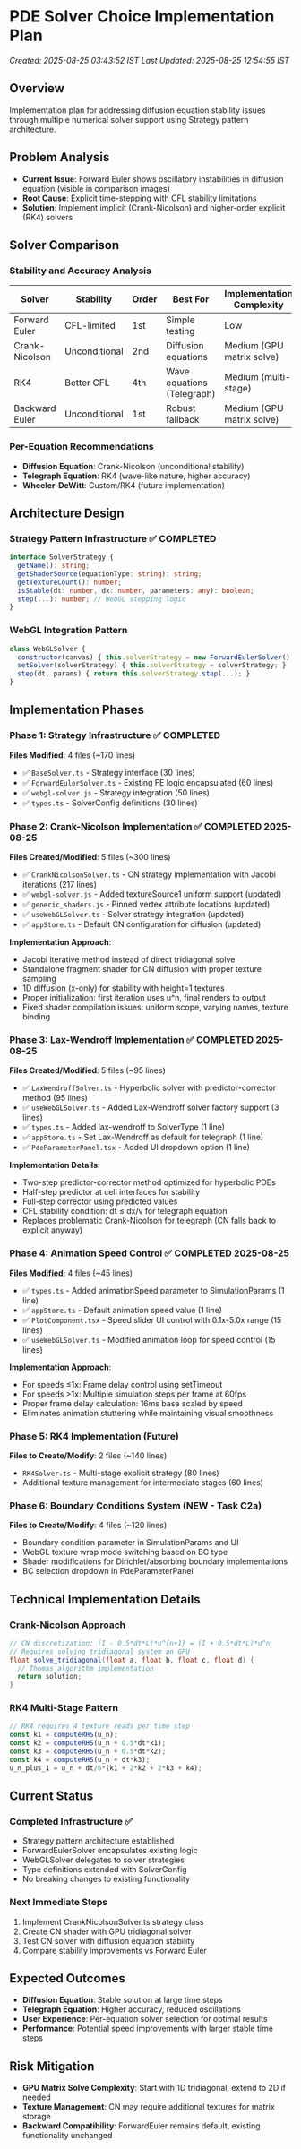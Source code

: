 # PDE Solver Choice Implementation Plan
*Created: 2025-08-25 03:43:52 IST*
*Last Updated: 2025-08-25 12:54:55 IST*

## Overview
Implementation plan for addressing diffusion equation stability issues through multiple numerical solver support using Strategy pattern architecture.

## Problem Analysis
- **Current Issue**: Forward Euler shows oscillatory instabilities in diffusion equation (visible in comparison images)
- **Root Cause**: Explicit time-stepping with CFL stability limitations
- **Solution**: Implement implicit (Crank-Nicolson) and higher-order explicit (RK4) solvers

## Solver Comparison

### Stability and Accuracy Analysis
| Solver | Stability | Order | Best For | Implementation Complexity |
|---------|-----------|-------|----------|-------------------------|
| Forward Euler | CFL-limited | 1st | Simple testing | Low |
| Crank-Nicolson | Unconditional | 2nd | Diffusion equations | Medium (GPU matrix solve) |
| RK4 | Better CFL | 4th | Wave equations (Telegraph) | Medium (multi-stage) |
| Backward Euler | Unconditional | 1st | Robust fallback | Medium (GPU matrix solve) |

### Per-Equation Recommendations
- **Diffusion Equation**: Crank-Nicolson (unconditional stability)
- **Telegraph Equation**: RK4 (wave-like nature, higher accuracy)
- **Wheeler-DeWitt**: Custom/RK4 (future implementation)

## Architecture Design

### Strategy Pattern Infrastructure ✅ COMPLETED
```typescript
interface SolverStrategy {
  getName(): string;
  getShaderSource(equationType: string): string;
  getTextureCount(): number;
  isStable(dt: number, dx: number, parameters: any): boolean;
  step(...): number; // WebGL stepping logic
}
```

### WebGL Integration Pattern
```javascript
class WebGLSolver {
  constructor(canvas) { this.solverStrategy = new ForwardEulerSolver(); }
  setSolver(solverStrategy) { this.solverStrategy = solverStrategy; }
  step(dt, params) { return this.solverStrategy.step(...); }
}
```

## Implementation Phases

### Phase 1: Strategy Infrastructure ✅ COMPLETED
**Files Modified**: 4 files (~170 lines)
- ✅ `BaseSolver.ts` - Strategy interface (30 lines)
- ✅ `ForwardEulerSolver.ts` - Existing FE logic encapsulated (60 lines) 
- ✅ `webgl-solver.js` - Strategy integration (50 lines)
- ✅ `types.ts` - SolverConfig definitions (30 lines)

### Phase 2: Crank-Nicolson Implementation ✅ COMPLETED 2025-08-25
**Files Created/Modified**: 5 files (~300 lines)
- ✅ `CrankNicolsonSolver.ts` - CN strategy implementation with Jacobi iterations (217 lines)
- ✅ `webgl-solver.js` - Added textureSource1 uniform support (updated)
- ✅ `generic_shaders.js` - Pinned vertex attribute locations (updated)
- ✅ `useWebGLSolver.ts` - Solver strategy integration (updated)
- ✅ `appStore.ts` - Default CN configuration for diffusion (updated)

**Implementation Approach**:
- Jacobi iterative method instead of direct tridiagonal solve
- Standalone fragment shader for CN diffusion with proper texture sampling
- 1D diffusion (x-only) for stability with height=1 textures
- Proper initialization: first iteration uses u^n, final renders to output
- Fixed shader compilation issues: uniform scope, varying names, texture binding

### Phase 3: Lax-Wendroff Implementation ✅ COMPLETED 2025-08-25
**Files Created/Modified**: 5 files (~95 lines)
- ✅ `LaxWendroffSolver.ts` - Hyperbolic solver with predictor-corrector method (95 lines)
- ✅ `useWebGLSolver.ts` - Added Lax-Wendroff solver factory support (3 lines)
- ✅ `types.ts` - Added lax-wendroff to SolverType (1 line)
- ✅ `appStore.ts` - Set Lax-Wendroff as default for telegraph (1 line)
- ✅ `PdeParameterPanel.tsx` - Added UI dropdown option (1 line)

**Implementation Details**:
- Two-step predictor-corrector method optimized for hyperbolic PDEs
- Half-step predictor at cell interfaces for stability
- Full-step corrector using predicted values
- CFL stability condition: dt ≤ dx/v for telegraph equation
- Replaces problematic Crank-Nicolson for telegraph (CN falls back to explicit anyway)

### Phase 4: Animation Speed Control ✅ COMPLETED 2025-08-25
**Files Modified**: 4 files (~45 lines)
- ✅ `types.ts` - Added animationSpeed parameter to SimulationParams (1 line)
- ✅ `appStore.ts` - Default animation speed value (1 line)
- ✅ `PlotComponent.tsx` - Speed slider UI control with 0.1x-5.0x range (15 lines)
- ✅ `useWebGLSolver.ts` - Modified animation loop for speed control (15 lines)

**Implementation Approach**:
- For speeds ≤1x: Frame delay control using setTimeout
- For speeds >1x: Multiple simulation steps per frame at 60fps
- Proper frame delay calculation: 16ms base scaled by speed
- Eliminates animation stuttering while maintaining visual smoothness

### Phase 5: RK4 Implementation (Future)
**Files to Create/Modify**: 2 files (~140 lines)
- `RK4Solver.ts` - Multi-stage explicit strategy (80 lines)
- Additional texture management for intermediate stages (60 lines)

### Phase 6: Boundary Conditions System (NEW - Task C2a)
**Files to Create/Modify**: 4 files (~120 lines)
- Boundary condition parameter in SimulationParams and UI
- WebGL texture wrap mode switching based on BC type
- Shader modifications for Dirichlet/absorbing boundary implementations
- BC selection dropdown in PdeParameterPanel

## Technical Implementation Details

### Crank-Nicolson Approach
```glsl
// CN discretization: (I - 0.5*dt*L)*u^{n+1} = (I + 0.5*dt*L)*u^n
// Requires solving tridiagonal system on GPU
float solve_tridiagonal(float a, float b, float c, float d) {
  // Thomas algorithm implementation
  return solution;
}
```

### RK4 Multi-Stage Pattern
```javascript
// RK4 requires 4 texture reads per time step
const k1 = computeRHS(u_n);
const k2 = computeRHS(u_n + 0.5*dt*k1);  
const k3 = computeRHS(u_n + 0.5*dt*k2);
const k4 = computeRHS(u_n + dt*k3);
u_n_plus_1 = u_n + dt/6*(k1 + 2*k2 + 2*k3 + k4);
```

## Current Status

### Completed Infrastructure ✅
- Strategy pattern architecture established
- ForwardEulerSolver encapsulates existing logic
- WebGLSolver delegates to solver strategies  
- Type definitions extended with SolverConfig
- No breaking changes to existing functionality

### Next Immediate Steps
1. Implement CrankNicolsonSolver.ts strategy class
2. Create CN shader with GPU tridiagonal solver
3. Test CN solver with diffusion equation stability
4. Compare stability improvements vs Forward Euler

## Expected Outcomes
- **Diffusion Equation**: Stable solution at large time steps
- **Telegraph Equation**: Higher accuracy, reduced oscillations
- **User Experience**: Per-equation solver selection for optimal results
- **Performance**: Potential speed improvements with larger stable time steps

## Risk Mitigation
- **GPU Matrix Solve Complexity**: Start with 1D tridiagonal, extend to 2D if needed
- **Texture Management**: CN may require additional textures for matrix storage
- **Backward Compatibility**: ForwardEuler remains default, existing functionality unchanged
